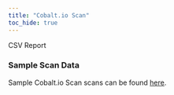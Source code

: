 ```yaml
---
title: "Cobalt.io Scan"
toc_hide: true
---
```

CSV Report

### Sample Scan Data
Sample Cobalt.io Scan scans can be found [here](https://github.com/DefectDojo/django-DefectDojo/tree/master/unittests/scans/cobalt).